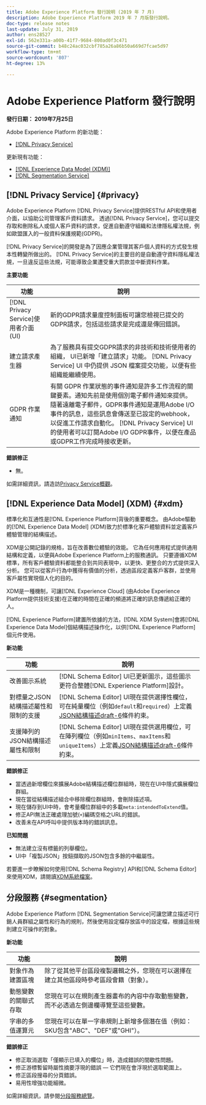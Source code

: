 ```yaml
---
title: Adobe Experience Platform 發行說明 (2019 年 7 月)
description: Adobe Experience Platform 2019 年 7 月版發行說明。
doc-type: release notes
last-update: July 31, 2019
author: ens28527
exl-id: 562e331a-a00b-41f7-9684-800ad0f3c471
source-git-commit: b48c24ac032cbf785a26a86b50a669d7fcae5d97
workflow-type: tm+mt
source-wordcount: '807'
ht-degree: 13%

---
```


# Adobe Experience Platform 發行說明

**發行日期： 2019年7月25日**

Adobe Experience Platform 的新功能：

* [[!DNL Privacy Service]](#privacy)

更新現有功能：

* [[!DNL Experience Data Model (XDM)]](#xdm)
* [[!DNL Segmentation Service]](#segmentation)

## [!DNL Privacy Service] {#privacy}

Adobe Experience Platform [!DNL Privacy Service]提供RESTful API和使用者介面，以協助公司管理客戶資料請求。 透過[!DNL Privacy Service]，您可以提交存取和刪除私人或個人客戶資料的請求，促進自動遵守組織和法律隱私權法規，例如歐盟匯入的一般資料保護規範(GDPR)。

[!DNL Privacy Service]的開發是為了因應企業管理其客戶個人資料的方式發生根本性轉變所做出的。 [!DNL Privacy Service]的主要目的是自動遵守資料隱私權法規，一旦違反這些法規，可能導致企業遭受重大罰款並中斷資料作業。

**主要功能**

| 功能 | 說明 |
|---|---|
| [!DNL Privacy Service]使用者介面(UI) | 新的GDPR請求量度控制面板可讓您檢視已提交的GDPR請求，包括這些請求是完成還是傳回錯誤。 |
| 建立請求產生器 | 為了服務具有提交GDPR請求的非技術和技術使用者的組織， UI已新增「建立請求」功能。 [!DNL Privacy Service] UI 中仍提供 JSON 檔案提交功能，以便有些組織能繼續使用。 |
| GDPR 作業通知 | 有關 GDPR 作業狀態的事件通知是許多工作流程的關鍵要素。通知先前是使用個別電子郵件通知來提供。 隨著遠離電子郵件，GDPR事件通知是運用Adobe I/O事件的訊息，這些訊息會傳送至已設定的webhook，以促進工作請求自動化。 [!DNL Privacy Service] UI的使用者可以訂閱Adobe I/O GDPR事件，以便在產品或GDPR工作完成時接收更新。 |

**錯誤修正**

* 無。

如需詳細資訊，請造訪[Privacy Service概觀](../../privacy-service/home.md)。

## [!DNL Experience Data Model] (XDM) {#xdm}

標準化和互通性是[!DNL Experience Platform]背後的重要概念。 由Adobe驅動的[!DNL Experience Data Model] (XDM)致力於標準化客戶體驗資料並定義客戶體驗管理的結構描述。

XDM是公開記錄的規格，旨在改善數位體驗的效能。 它為任何應用程式提供通用結構和定義，以便與Adobe Experience Platform上的服務通訊。 只要遵循XDM標準，所有客戶體驗資料都能整合到共同表現中，以更快、更整合的方式提供深入分析。 您可以從客戶行為中獲得有價值的分析，透過區段定義客戶客群，並使用客戶屬性實現個人化的目的。

XDM是一種機制，可讓[!DNL Experience Cloud] (由Adobe Experience Platform提供技術支援)在正確的時間在正確的頻道將正確的訊息傳遞給正確的人。

[!DNL Experience Platform]建置所依據的方法，[!DNL XDM System]會將[!DNL Experience Data Model]個結構描述操作化，以供[!DNL Experience Platform]個元件使用。

**新功能**

| 功能 | 說明 |
|---|---|
| 改善圖示系統 | [!DNL Schema Editor] UI已更新圖示，這些圖示更符合整體[!DNL Experience Platform]設計。 |
| 對標量之JSON結構描述屬性和限制的支援 | [!DNL Schema Editor] UI現在提供選擇性欄位，可在純量欄位（例如`default`和`required`）上定義[JSON結構描述draft-6](https://tools.ietf.org/html/draft-wright-json-schema-01)條件約束。 |
| 支援陣列的JSON結構描述屬性和限制 | [!DNL Schema Editor] UI現在提供選用欄位，可在陣列欄位（例如`minItems`、`maxItems`和`uniqueItems`）上定義[JSON結構描述draft-6](https://tools.ietf.org/html/draft-wright-json-schema-01)條件約束。 |

**錯誤修正**

* 當透過新增欄位來擴展Adobe結構描述欄位群組時，現在在UI中隱式擴展欄位群組。
* 現在當從結構描述組合中移除欄位群組時，會刪除描述項。
* 現在儲存到UI中時，會考量欄位群組中的多載`meta:intendedToExtend`值。
* 修正API無法正確處理加號(`+`)編碼空格之URL的錯誤。
* 改善未在API呼叫中提供版本時的錯誤訊息。

**已知問題**

* 無法建立沒有標籤的列舉欄位。
* UI中「複製JSON」按鈕擷取的JSON包含多餘的中繼屬性。

若要進一步瞭解如何使用[!DNL Schema Registry] API和[!DNL Schema Editor]來使用XDM，請閱讀[XDM系統檔案](../../xdm/home.md)。

## 分段服務 {#segmentation}

Adobe Experience Platform [!DNL Segmentation Service]可讓您建立描述可行銷人員群組之屬性和行為的規則，然後使用設定檔存放區中的設定檔，根據這些規則建立可操作的對象。

**新功能**

| 功能 | 說明 |
| -----------| ---------- |
| 對象作為建置區塊 | 除了從其他平台區段複製邏輯之外，您現在可以選擇在建立其他區段時參考區段會籍（對象）。 |
| 動態變數的關聯式存取 | 您現在可以在規則產生器畫布的內容中存取動態變數，而不必透過左側邊欄導覽至這些變數。 |
| 字串的多值運算元 | 您現在可以在單一字串規則上新增多個潛在值（例如：SKU包含&quot;ABC&quot;、&quot;DEF&quot;或&quot;GHI&quot;）。 |

**錯誤修正**

* 修正取消選取「僅顯示已填入的欄位」時，造成錯誤的間歇性問題。
* 修正游標暫留時屬性摘要浮現的錯誤 — 它們現在會浮現於選取範圍上。
* 修正區段搜尋的分頁錯誤。
* 易用性增強功能細微。

如需詳細資訊，請參閱[分段服務總覽](../../segmentation/home.md)。
